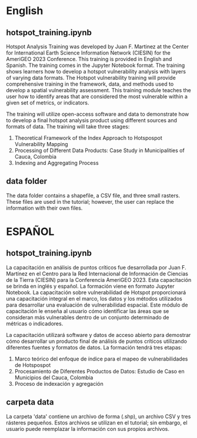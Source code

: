 # English
## hotspot_training.ipynb
Hotspot Analysis Training was developed by Juan F. Martinez at the Center for International Earth Science Information Network (CIESIN) for the AmeriGEO 2023 Conference. 
This training is provided in English and Spanish.
The training comes in the Jupyter Notebook format.
The training shows learners how to develop a hotspot vulnerability analysis with layers of varying data formats.  The Hotspot vulnerability training will provide comprehensive training in the framework, data, and methods used to develop a spatial vulnerability assessment. This training module teaches the user how to identify areas that are considered the most vulnerable within a given set of metrics, or indicators.

The training will utilize open-access software and data to demonstrate how to develop a final hotspot analysis product using different sources and formats of data. The training will take three stages:
1. Theoretical Framework of the Index Approach to Hotspospot Vulnerability Mapping
2. Processing of Different Data Products: Case Study in Municipalities of Cauca, Colombia
3. Indexing and Aggregating Process

## data folder
The data folder contains a shapefile, a CSV file, and three small rasters. These files are used in the tutorial; however, the user can replace the information with their own files. 



# ESPAÑOL
## hotspot_training.ipynb
La capacitación en análisis de puntos críticos fue desarrollada por Juan F. Martínez en el Centro para la Red Internacional de Información de Ciencias de la Tierra (CIESIN) para la Conferencia AmeriGEO 2023.
Esta capacitación se brinda en inglés y español.
La formación viene en formato Jupyter Notebook.
La capacitación sobre vulnerabilidad de Hotspot proporcionará una capacitación integral en el marco, los datos y los métodos utilizados para desarrollar una evaluación de vulnerabilidad espacial. Este módulo de capacitación le enseña al usuario cómo identificar las áreas que se consideran más vulnerables dentro de un conjunto determinado de métricas o indicadores.

La capacitación utilizará software y datos de acceso abierto para demostrar cómo desarrollar un producto final de análisis de puntos críticos utilizando diferentes fuentes y formatos de datos. La formación tendrá tres etapas:
1. Marco teórico del enfoque de índice para el mapeo de vulnerabilidades de Hotspospot
2. Procesamiento de Diferentes Productos de Datos: Estudio de Caso en Municipios del Cauca, Colombia
3. Proceso de indexación y agregación

## carpeta data
La carpeta 'data' contiene un archivo de forma (.shp), un archivo CSV y tres rásteres pequeños. Estos archivos se utilizan en el tutorial; sin embargo, el usuario puede reemplazar la información con sus propios archivos.
